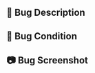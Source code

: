 ## 📜 Bug Description
<!-- 버그에 대해 설명해주세요. -->

## 🐞 Bug Condition
<!-- 버그 발생 조건을 알려주세요. -->

## 📷 Bug Screenshot
<!-- 버그 스크린샷, 동영상을 첨부해주세요. -->